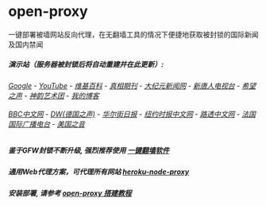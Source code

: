 # open-proxy
一键部署被墙网站反向代理，在无翻墙工具的情况下便捷地获取被封锁的国际新闻及国内禁闻

#####  演示站（服务器被封锁后将自动重建并在此更新）:
######  [Google](http://45.32.23.173:8888/search?q=425事件) - [YouTube](https://nogfw.the-youtube.win) - [维基百科](http://45.32.23.173:8100/wiki/喬高-麥塔斯調查報告) - [真相期刊](http://45.32.23.173:8300/display.aspx?category_id=3&zhuanti_id=2) - [大纪元新闻网](http://45.32.23.173:10080) - [新唐人电视台](http://45.32.23.173:8000) - [希望之声](http://45.32.23.173:8200) - [神韵艺术团](http://45.32.23.173:8000/xtr/gb/prog673.html) - [我的博客](http://45.32.23.173:10000/)<br/> <br/> [BBC中文网](http://45.32.23.173:9100/zhongwen) - [DW(德国之声)](http://45.32.23.173:9200/zh/在线报导/s-9058?&zhongwen=simp) - [华尔街日报](http://45.32.23.173:9300) - [纽约时报中文网](http://45.32.23.173:9400) - [路透中文网](http://45.32.23.173:9500/) - [法国国际广播电台](http://45.32.23.173:9600/) - [美国之音](http://45.32.23.173:9700/) 

##### 鉴于GFW封锁不断升级, 强烈推荐使用 [一键翻墙软件](https://github.com/gfw-breaker/nogfw/blob/master/README.md) 

##### 通用Web代理方案，可代理所有网站 [heroku-node-proxy](https://github.com/gfw-breaker/heroku-node-proxy#--end--) 

##### 安装部署, 请参考 [open-proxy 搭建教程](https://github.com/gfw-breaker/open-proxy/wiki#open-proxy-%E6%90%AD%E5%BB%BA%E6%95%99%E7%A8%8B)

